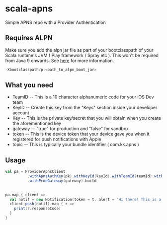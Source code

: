 # scala-apns
Simple APNS repo with a Provider Authentication 

## Requires ALPN
Make sure you add the alpn jar file as part of your bootclasspath of your Scala runtime's JVM ( Play framework / Spray etc ). This won't be required from Java 9 onwards. See [here](http://www.eclipse.org/jetty/documentation/current/alpn-chapter.html) for more information.

```java
-Xbootclasspath/p:<path_to_alpn_boot_jar>
```

## What you need

  * TeamID -- This is a 10 character alphanumeric code for your iOS Dev team
  * KeyID -- Create this key from the "Keys" section inside your developer account
  * Key -- This is the private key/secret that you will obtain when you create the aforementioned key
  * gateway -- "true" for production and "false" for sandbox
  * token -- This is the device token that your device gave you when it registered for push notifications with Apple
  * topic -- This is typically your bundle identifier ( com.kk.apns ) 


## Usage

```scala
val pa = ProviderApnsClient
          .withApnsAuthKey(pk).withKeyId(keyId).withTeamId(teamId).withTopic("com.kk.apns")
          .withProdGateway(gateway).build
          
          
pa.map { client =>
  val notif = new Notification(token = t, alert = "Hi there! This is a push notification")
  client.push(notif).map { r =>
    print(r.responseCode)
  }
} 
```
